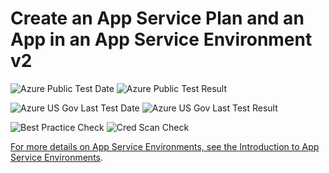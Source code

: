 # Create an App Service Plan and an App in an App Service Environment v2

![Azure Public Test Date](https://azurequickstartsservice.blob.core.windows.net/badges/201-web-app-asp-app-on-asev2-create/PublicLastTestDate.svg)
![Azure Public Test Result](https://azurequickstartsservice.blob.core.windows.net/badges/201-web-app-asp-app-on-asev2-create/PublicDeployment.svg)

![Azure US Gov Last Test Date](https://azurequickstartsservice.blob.core.windows.net/badges/201-web-app-asp-app-on-asev2-create/FairfaxLastTestDate.svg)
![Azure US Gov Last Test Result](https://azurequickstartsservice.blob.core.windows.net/badges/201-web-app-asp-app-on-asev2-create/FairfaxDeployment.svg)

![Best Practice Check](https://azurequickstartsservice.blob.core.windows.net/badges/201-web-app-asp-app-on-asev2-create/BestPracticeResult.svg)
![Cred Scan Check](https://azurequickstartsservice.blob.core.windows.net/badges/201-web-app-asp-app-on-asev2-create/CredScanResult.svg)

<a href="https://portal.azure.com/#create/Microsoft.Template/uri/https%3A%2F%2Fraw.githubusercontent.com%2Fazure%2Fazure-quickstart-templates%2Fmaster%2F201-web-app-asp-app-on-asev2-create%2Fazuredeploy.json" target="_blank">
    


    


For more details on App Service Environments, see the [Introduction to App Service Environments](https://docs.microsoft.com/azure/app-service/app-service-environment/app-service-env-intro/).

